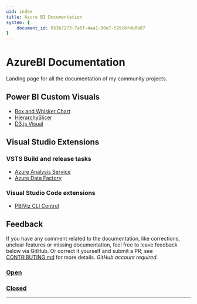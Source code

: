 ```yaml
---
uid: index
title: Azure BI Documentation
system: {
    document_id: 053b7273-7a5f-4aa1-80e7-529cbf4b0b87
}
---
```

# AzureBI Documentation

Landing page for all the documentation of my community projects.

## Power BI Custom Visuals

- [Box and Whisker Chart](xref:pbi/boxandwhisker/overview)
- [HierarchySlicer](xref:pbi/hierarchyslicer/overview)
- [D3.js Visual](xref:pbi/d3js/overview)

## Visual Studio Extensions

### VSTS Build and release tasks

- [Azure Analysis Service](xref:vsts/azureanalysisservice/overview)
- [Azure Data Factory](xref:vsts/azuredatafactory/overview)

### Visual Studio Code extensions

- [PBIViz CLI Control](xref:vscode/pbivizcliextension/overview)

## Feedback

If you have any comment related to the documentation, like corrections, unclear features or missing documentation, feel free to leave feedback below via GitHub. Or correct it yourself and submit a PR; see [CONTRIBUTING.md](https://github.com/liprec/azurebi-docs/blob/master/.github/CONTRIBUTING.md) for more details.
*GitHub account required.*

### [**Open**](#tab/docs-open)

### [**Closed**](#tab/docs-closed)

***
